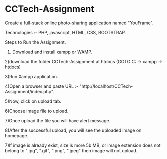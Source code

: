 # CCTech-Assignment

Create a full-stack online photo-sharing application named "YouFrame".

Technologies :- PHP, javascript, HTML, CSS, BOOTSTRAP.

Steps to Run the Assignment.

1) Download and install xampp or WAMP.

2)download the folder CCTech-Assignment at htdocs (GOTO C: -> xampp -> htdocs)

3)Run Xampp application.

4)Open a browser and paste URL :- "http://localhost/CCTech-Assignment/index.php".

5)Now, click on upload tab.

6)Choose image file to upload.

7)Once upload the file you will have alert message.

8)After the successful upload, you will see the uploaded image on homepage.

7)If image is already exist, size is more 5b MB, or image extension does not belong to ".jpg", ".gif", ".png", ".jpeg" then image will not upload.




